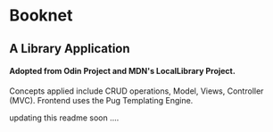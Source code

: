 # Booknet
## A Library Application
#### Adopted from Odin Project and MDN's LocalLibrary Project.

Concepts applied include CRUD operations, Model, Views, Controller (MVC).
Frontend uses the Pug Templating Engine.

updating this readme soon ....
